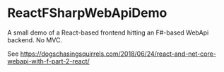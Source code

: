 # ReactFSharpWebApiDemo
A small demo of a React-based frontend hitting an F#-based WebApi backend.  No MVC.

See https://dogschasingsquirrels.com/2018/06/24/react-and-net-core-webapi-with-f-part-2-react/
